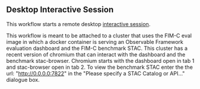 ## Desktop Interactive Session
This workflow starts a remote desktop [interactive session](https://github.com/parallelworks/interactive_session/blob/main/README.md). 

This workflow is meant to be attached to a cluster that uses the FIM-C eval image in which a docker container is serving an Observable Framework evaluation dashboard and the FIM-C benchmark STAC. This cluster has a recent version of chromium that can interact with the dashboard and the benchmark stac-browser. Chromium starts with the dashboard open in tab 1 and stac-browser open in tab 2. To view the benchmark STAC enter the the url: "http://0.0.0.0:7822" in the "Please specify a STAC Catalog or API..." dialogue box.
